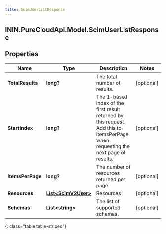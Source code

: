```yaml
---
title: ScimUserListResponse
---
```

## ININ.PureCloudApi.Model.ScimUserListResponse

## Properties

|Name | Type | Description | Notes|
|------------ | ------------- | ------------- | -------------|
| **TotalResults** | **long?** | The total number of results. | [optional] |
| **StartIndex** | **long?** | The 1-based index of the first result returned by this request. Add this to itemsPerPage when requesting the next page of results. | [optional] |
| **ItemsPerPage** | **long?** | The number of resources returned per page. | [optional] |
| **Resources** | [**List&lt;ScimV2User&gt;**](ScimV2User.html) | Resources | [optional] |
| **Schemas** | **List&lt;string&gt;** | The list of supported schemas. | [optional] |
{: class="table table-striped"}


